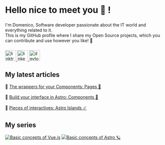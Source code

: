 <h1 align="left">Hello nice to meet you 👋 !</h1>

###

<p align="left">I'm Domenico, Software developer passionate about the IT world and everything related to it.<br>This is my GitHub profile where I share my Open Source projects, which you can contribute and use however you like! 🚀</p>

###

<div align="left">
  <a href="https://linktr.ee/domenicotenace" target="_blank">
    <img src="https://img.shields.io/static/v1?message=Linktree&logo=linktree&label=&color=1de9b6&logoColor=white&labelColor=&style=for-the-badge" height="35" alt="linktree logo"  />
  </a>
  <a href="https://www.linkedin.com/in/domenico-tenace/" target="_blank">
    <img src="https://img.shields.io/static/v1?message=LinkedIn&logo=linkedin&label=&color=0077B5&logoColor=white&labelColor=&style=for-the-badge" height="35" alt="linkedin logo"  />
  </a>
  <a href="https://dev.to/dvalin99" target="_blank">
    <img src="https://img.shields.io/static/v1?message=dev.to&logo=dev.to&label=&color=0A0A0A&logoColor=white&labelColor=&style=for-the-badge" height="35" alt="devto logo"  />
  </a>
</div>

###

## My latest articles
<div>
  🔸 <a href="https://dev.to/dvalin99/the-wrappers-for-your-components-pages-5028" target="_blank">The wrappers for your Components: Pages 📃</a> 
  <br/>
  <br/>
  🔸 <a href="https://dev.to/dvalin99/build-your-interface-in-astro-components-2gng" target="_blank">Build your interface in Astro: Components 🧩</a>
  <br/>
  <br/>
  🔸 <a href="https://dev.to/dvalin99/pieces-of-interactives-astro-islands-4nnb" target="_blank">Pieces of interactives: Astro Islands ☄️</a>
</div>



###

## My series
[![Basic concepts of Vue.js](https://media.dev.to/cdn-cgi/image/width=250,fit=cover,gravity=auto,format=auto/https%3A%2F%2Fdev-to-uploads.s3.amazonaws.com%2Fuploads%2Farticles%2Fkanundtq9gmpbwsy5g1a.png "Basic concepts of Vue.js")](https://dev.to/dvalin99/series/24380)
[![Basic concepts of Astro 🪐](https://media.dev.to/cdn-cgi/image/width=250,fit=cover,gravity=auto,format=auto/https%3A%2F%2Fdev-to-uploads.s3.amazonaws.com%2Fuploads%2Farticles%2Fcpkm3a61dj91ochri7nz.png "Basic concepts of Astro 🪐")](https://dev.to/dvalin99/series/26000)